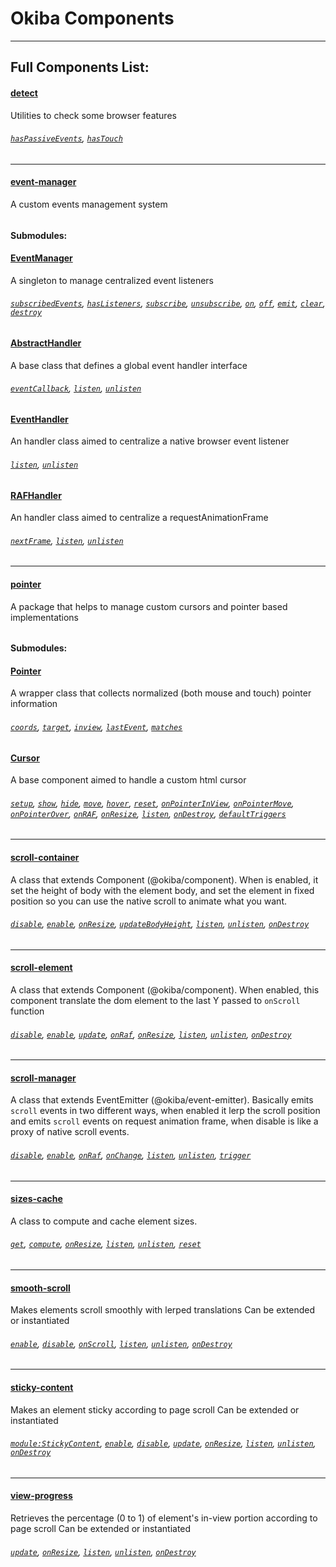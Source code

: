 # Okiba Components

______

## Full Components List:


#### [detect](https://github.com/okiba-gang/okiba-components/tree/master/packages/detect)
Utilities to check some browser features
###### [`hasPassiveEvents`](https://github.com/okiba-gang/okiba-components/tree/master/packages/detect#haspassiveevents), [`hasTouch`](https://github.com/okiba-gang/okiba-components/tree/master/packages/detect#hastouch)

---










#### [event-manager](https://github.com/okiba-gang/okiba-components/tree/master/packages/event-manager)
A custom events management system
###### 
#### Submodules:

#### [EventManager](https://github.com/okiba-gang/okiba-components/tree/master/packages/event-manager/lib/EventManager)
A singleton to manage centralized event listeners

###### [`subscribedEvents`](https://github.com/okiba-gang/okiba-components/tree/master/packages/event-manager/lib/EventManager), [`hasListeners`](https://github.com/okiba-gang/okiba-components/tree/master/packages/event-manager/lib/EventManager), [`subscribe`](https://github.com/okiba-gang/okiba-components/tree/master/packages/event-manager/lib/EventManager), [`unsubscribe`](https://github.com/okiba-gang/okiba-components/tree/master/packages/event-manager/lib/EventManager), [`on`](https://github.com/okiba-gang/okiba-components/tree/master/packages/event-manager/lib/EventManager), [`off`](https://github.com/okiba-gang/okiba-components/tree/master/packages/event-manager/lib/EventManager), [`emit`](https://github.com/okiba-gang/okiba-components/tree/master/packages/event-manager/lib/EventManager), [`clear`](https://github.com/okiba-gang/okiba-components/tree/master/packages/event-manager/lib/EventManager), [`destroy`](https://github.com/okiba-gang/okiba-components/tree/master/packages/event-manager/lib/EventManager)


#### [AbstractHandler](https://github.com/okiba-gang/okiba-components/tree/master/packages/event-manager/lib/handlers/AbstractHandler)
A base class that defines a global event handler interface

###### [`eventCallback`](https://github.com/okiba-gang/okiba-components/tree/master/packages/event-manager/lib/handlers/AbstractHandler), [`listen`](https://github.com/okiba-gang/okiba-components/tree/master/packages/event-manager/lib/handlers/AbstractHandler), [`unlisten`](https://github.com/okiba-gang/okiba-components/tree/master/packages/event-manager/lib/handlers/AbstractHandler)


#### [EventHandler](https://github.com/okiba-gang/okiba-components/tree/master/packages/event-manager/lib/handlers/EventHandler)
An handler class aimed to centralize a native browser event listener

###### [`listen`](https://github.com/okiba-gang/okiba-components/tree/master/packages/event-manager/lib/handlers/EventHandler), [`unlisten`](https://github.com/okiba-gang/okiba-components/tree/master/packages/event-manager/lib/handlers/EventHandler)


#### [RAFHandler](https://github.com/okiba-gang/okiba-components/tree/master/packages/event-manager/lib/handlers/RAFHandler)
An handler class aimed to centralize a requestAnimationFrame

###### [`nextFrame`](https://github.com/okiba-gang/okiba-components/tree/master/packages/event-manager/lib/handlers/RAFHandler), [`listen`](https://github.com/okiba-gang/okiba-components/tree/master/packages/event-manager/lib/handlers/RAFHandler), [`unlisten`](https://github.com/okiba-gang/okiba-components/tree/master/packages/event-manager/lib/handlers/RAFHandler)



---






#### [pointer](https://github.com/okiba-gang/okiba-components/tree/master/packages/pointer)
A package that helps to manage custom cursors and pointer based implementations
###### 
#### Submodules:

#### [Pointer](https://github.com/okiba-gang/okiba-components/tree/master/packages/pointer/lib/Pointer)
A wrapper class that collects normalized (both mouse and touch) pointer information

###### [`coords`](https://github.com/okiba-gang/okiba-components/tree/master/packages/pointer/lib/Pointer), [`target`](https://github.com/okiba-gang/okiba-components/tree/master/packages/pointer/lib/Pointer), [`inview`](https://github.com/okiba-gang/okiba-components/tree/master/packages/pointer/lib/Pointer), [`lastEvent`](https://github.com/okiba-gang/okiba-components/tree/master/packages/pointer/lib/Pointer), [`matches`](https://github.com/okiba-gang/okiba-components/tree/master/packages/pointer/lib/Pointer)


#### [Cursor](https://github.com/okiba-gang/okiba-components/tree/master/packages/pointer/lib/Cursor)
A base component aimed to handle a custom html cursor

###### [`setup`](https://github.com/okiba-gang/okiba-components/tree/master/packages/pointer/lib/Cursor), [`show`](https://github.com/okiba-gang/okiba-components/tree/master/packages/pointer/lib/Cursor), [`hide`](https://github.com/okiba-gang/okiba-components/tree/master/packages/pointer/lib/Cursor), [`move`](https://github.com/okiba-gang/okiba-components/tree/master/packages/pointer/lib/Cursor), [`hover`](https://github.com/okiba-gang/okiba-components/tree/master/packages/pointer/lib/Cursor), [`reset`](https://github.com/okiba-gang/okiba-components/tree/master/packages/pointer/lib/Cursor), [`onPointerInView`](https://github.com/okiba-gang/okiba-components/tree/master/packages/pointer/lib/Cursor), [`onPointerMove`](https://github.com/okiba-gang/okiba-components/tree/master/packages/pointer/lib/Cursor), [`onPointerOver`](https://github.com/okiba-gang/okiba-components/tree/master/packages/pointer/lib/Cursor), [`onRAF`](https://github.com/okiba-gang/okiba-components/tree/master/packages/pointer/lib/Cursor), [`onResize`](https://github.com/okiba-gang/okiba-components/tree/master/packages/pointer/lib/Cursor), [`listen`](https://github.com/okiba-gang/okiba-components/tree/master/packages/pointer/lib/Cursor), [`onDestroy`](https://github.com/okiba-gang/okiba-components/tree/master/packages/pointer/lib/Cursor), [`defaultTriggers`](https://github.com/okiba-gang/okiba-components/tree/master/packages/pointer/lib/Cursor)



---


#### [scroll-container](https://github.com/okiba-gang/okiba-components/tree/master/packages/scroll-container)
A class that extends Component (@okiba/component). When is enabled, it set the height of body with the element body, and set the element in fixed position so you can use the native scroll to animate what you want.
###### [`disable`](https://github.com/okiba-gang/okiba-components/tree/master/packages/scroll-container#disable), [`enable`](https://github.com/okiba-gang/okiba-components/tree/master/packages/scroll-container#enable), [`onResize`](https://github.com/okiba-gang/okiba-components/tree/master/packages/scroll-container#onresize), [`updateBodyHeight`](https://github.com/okiba-gang/okiba-components/tree/master/packages/scroll-container#updatebodyheight), [`listen`](https://github.com/okiba-gang/okiba-components/tree/master/packages/scroll-container#listen), [`unlisten`](https://github.com/okiba-gang/okiba-components/tree/master/packages/scroll-container#unlisten), [`onDestroy`](https://github.com/okiba-gang/okiba-components/tree/master/packages/scroll-container#ondestroy)

---


#### [scroll-element](https://github.com/okiba-gang/okiba-components/tree/master/packages/scroll-element)
A class that extends Component (@okiba/component). When enabled, this component translate the dom element to the last Y passed to `onScroll` function
###### [`disable`](https://github.com/okiba-gang/okiba-components/tree/master/packages/scroll-element#disable), [`enable`](https://github.com/okiba-gang/okiba-components/tree/master/packages/scroll-element#enable), [`update`](https://github.com/okiba-gang/okiba-components/tree/master/packages/scroll-element#updateargs-y), [`onRaf`](https://github.com/okiba-gang/okiba-components/tree/master/packages/scroll-element#onraf), [`onResize`](https://github.com/okiba-gang/okiba-components/tree/master/packages/scroll-element#onresize), [`listen`](https://github.com/okiba-gang/okiba-components/tree/master/packages/scroll-element#listen), [`unlisten`](https://github.com/okiba-gang/okiba-components/tree/master/packages/scroll-element#unlisten), [`onDestroy`](https://github.com/okiba-gang/okiba-components/tree/master/packages/scroll-element#ondestroy)

---


#### [scroll-manager](https://github.com/okiba-gang/okiba-components/tree/master/packages/scroll-manager)
A class that extends EventEmitter (@okiba/event-emitter). Basically emits `scroll` events in two different ways, when enabled it lerp the scroll position and emits `scroll` events on request animation frame, when disable is like a proxy of native scroll events.
###### [`disable`](https://github.com/okiba-gang/okiba-components/tree/master/packages/scroll-manager#disable), [`enable`](https://github.com/okiba-gang/okiba-components/tree/master/packages/scroll-manager#enable), [`onRaf`](https://github.com/okiba-gang/okiba-components/tree/master/packages/scroll-manager#onraf), [`onChange`](https://github.com/okiba-gang/okiba-components/tree/master/packages/scroll-manager#onchange), [`listen`](https://github.com/okiba-gang/okiba-components/tree/master/packages/scroll-manager#listen), [`unlisten`](https://github.com/okiba-gang/okiba-components/tree/master/packages/scroll-manager#unlisten), [`trigger`](https://github.com/okiba-gang/okiba-components/tree/master/packages/scroll-manager#trigger)

---


#### [sizes-cache](https://github.com/okiba-gang/okiba-components/tree/master/packages/sizes-cache)
A class to compute and cache element sizes.
###### [`get`](https://github.com/okiba-gang/okiba-components/tree/master/packages/sizes-cache#getel), [`compute`](https://github.com/okiba-gang/okiba-components/tree/master/packages/sizes-cache#computeel), [`onResize`](https://github.com/okiba-gang/okiba-components/tree/master/packages/sizes-cache#onresize), [`listen`](https://github.com/okiba-gang/okiba-components/tree/master/packages/sizes-cache#listen), [`unlisten`](https://github.com/okiba-gang/okiba-components/tree/master/packages/sizes-cache#unlisten), [`reset`](https://github.com/okiba-gang/okiba-components/tree/master/packages/sizes-cache#reset)

---


#### [smooth-scroll](https://github.com/okiba-gang/okiba-components/tree/master/packages/smooth-scroll)
Makes elements scroll smoothly with lerped translations
Can be extended or instantiated
###### [`enable`](https://github.com/okiba-gang/okiba-components/tree/master/packages/smooth-scroll#enable), [`disable`](https://github.com/okiba-gang/okiba-components/tree/master/packages/smooth-scroll#disable), [`onScroll`](https://github.com/okiba-gang/okiba-components/tree/master/packages/smooth-scroll#onscrolldata), [`listen`](https://github.com/okiba-gang/okiba-components/tree/master/packages/smooth-scroll#listen), [`unlisten`](https://github.com/okiba-gang/okiba-components/tree/master/packages/smooth-scroll#unlisten), [`onDestroy`](https://github.com/okiba-gang/okiba-components/tree/master/packages/smooth-scroll#ondestroy)

---


#### [sticky-content](https://github.com/okiba-gang/okiba-components/tree/master/packages/sticky-content)
Makes an element sticky according to page scroll
Can be extended or instantiated
###### [`module:StickyContent`](https://github.com/okiba-gang/okiba-components/tree/master/packages/sticky-content#module:stickycontentargs-args.el-args.options-args.options.targetSelector-args.options.overflow-args.options.thresholdTop), [`enable`](https://github.com/okiba-gang/okiba-components/tree/master/packages/sticky-content#enable), [`disable`](https://github.com/okiba-gang/okiba-components/tree/master/packages/sticky-content#disable), [`update`](https://github.com/okiba-gang/okiba-components/tree/master/packages/sticky-content#updateargs-args.y), [`onResize`](https://github.com/okiba-gang/okiba-components/tree/master/packages/sticky-content#onresize), [`listen`](https://github.com/okiba-gang/okiba-components/tree/master/packages/sticky-content#listen), [`unlisten`](https://github.com/okiba-gang/okiba-components/tree/master/packages/sticky-content#unlisten), [`onDestroy`](https://github.com/okiba-gang/okiba-components/tree/master/packages/sticky-content#ondestroy)

---


#### [view-progress](https://github.com/okiba-gang/okiba-components/tree/master/packages/view-progress)
Retrieves the percentage (0 to 1) of element's in-view portion according to page scroll
Can be extended or instantiated
###### [`update`](https://github.com/okiba-gang/okiba-components/tree/master/packages/view-progress#updateargs-args.y), [`onResize`](https://github.com/okiba-gang/okiba-components/tree/master/packages/view-progress#onresize), [`listen`](https://github.com/okiba-gang/okiba-components/tree/master/packages/view-progress#listen), [`unlisten`](https://github.com/okiba-gang/okiba-components/tree/master/packages/view-progress#unlisten), [`onDestroy`](https://github.com/okiba-gang/okiba-components/tree/master/packages/view-progress#ondestroy)






